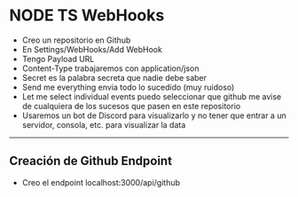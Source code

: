 # NODE TS WebHooks

- Creo un repositorio en Github
- En Settings/WebHooks/Add WebHook
- Tengo Payload URL
- Content-Type trabajaremos con application/json
- Secret es la palabra secreta que nadie debe saber
- Send me everything envia todo lo sucedido (muy ruidoso)
- Let me select individual events puedo seleccionar que github me avise de cualquiera de los sucesos que pasen en este repositorio
- Usaremos un bot de Discord para visualizarlo y no tener que entrar a un servidor, consola, etc. para visualizar la data
----

## Creación de Github Endpoint

- Creo el endpoint localhost:3000/api/github
